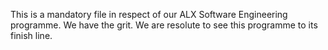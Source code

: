 This is a mandatory file in respect of our ALX Software Engineering programme.
We have the grit. We are resolute to see this programme to its finish line.
